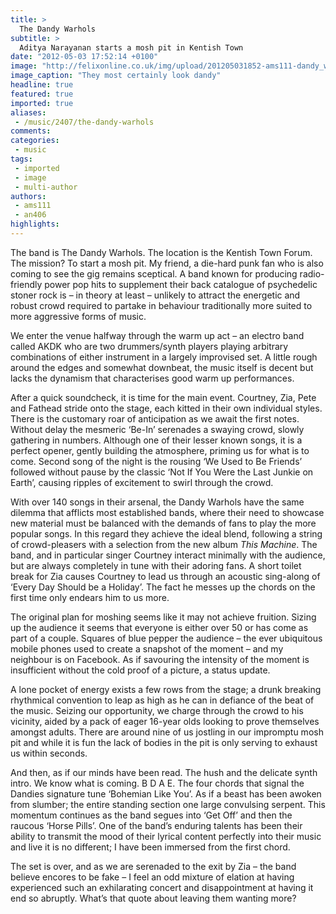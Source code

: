 ```yaml
---
title: >
  The Dandy Warhols
subtitle: >
  Aditya Narayanan starts a mosh pit in Kentish Town
date: "2012-05-03 17:52:14 +0100"
image: "http://felixonline.co.uk/img/upload/201205031852-ams111-dandy_warhols.jpg"
image_caption: "They most certainly look dandy"
headline: true
featured: true
imported: true
aliases:
 - /music/2407/the-dandy-warhols
comments:
categories:
 - music
tags:
 - imported
 - image
 - multi-author
authors:
 - ams111
 - an406
highlights:
---
```


The band is The Dandy Warhols. The location is the Kentish Town Forum. The mission? To start a mosh pit. My friend, a die-hard punk fan who is also coming to see the gig remains sceptical. A band known for producing radio-friendly power pop hits to supplement their back catalogue of psychedelic stoner rock is – in theory at least – unlikely to attract the energetic and robust crowd required to partake in behaviour traditionally more suited to more aggressive forms of music.

We enter the venue halfway through the warm up act – an electro band called AKDK who are two drummers/synth players playing arbitrary combinations of either instrument in a largely improvised set. A little rough around the edges and somewhat downbeat, the music itself is decent but lacks the dynamism that characterises good warm up performances.

After a quick soundcheck, it is time for the main event. Courtney, Zia, Pete and Fathead stride onto the stage, each kitted in their own individual styles. There is the customary roar of anticipation as we await the first notes. Without delay the mesmeric ‘Be-In’ serenades a swaying crowd, slowly gathering in numbers. Although one of their lesser known songs, it is a perfect opener, gently building the atmosphere, priming us for what is to come. Second song of the night is the rousing ‘We Used to Be Friends’ followed without pause by the classic ‘Not If You Were the Last Junkie on Earth’, causing ripples of excitement to swirl through the crowd.

With over 140 songs in their arsenal, the Dandy Warhols have the same dilemma that afflicts most established bands, where their need to showcase new material must be balanced with the demands of fans to play the more popular songs. In this regard they achieve the ideal blend, following a string of crowd-pleasers with a selection from the new album _This Machine_. The band, and in particular singer Courtney interact minimally with the audience, but are always completely in tune with their adoring fans. A short toilet break for Zia causes Courtney to lead us through an acoustic sing-along of ‘Every Day Should be a Holiday’. The fact he messes up the chords on the first time only endears him to us more.

The original plan for moshing seems like it may not achieve fruition. Sizing up the audience it seems that everyone is either over 50 or has come as part of a couple. Squares of blue pepper the audience – the ever ubiquitous mobile phones used to create a snapshot of the moment – and my neighbour is on Facebook. As if savouring the intensity of the moment is insufficient without the cold proof of a picture, a status update.

A lone pocket of energy exists a few rows from the stage; a drunk breaking rhythmical convention to leap as high as he can in defiance of the beat of the music. Seizing our opportunity, we charge through the crowd to his vicinity, aided by a pack of eager 16-year olds looking to prove themselves amongst adults. There are around nine of us jostling in our impromptu mosh pit and while it is fun the lack of bodies in the pit is only serving to exhaust us within seconds.

And then, as if our minds have been read. The hush and the delicate synth intro. We know what is coming. B D A E. The four chords that signal the Dandies signature tune ‘Bohemian Like You’. As if a beast has been awoken from slumber; the entire standing section one large convulsing serpent. This momentum continues as the band segues into ‘Get Off’ and then the raucous ‘Horse Pills’. One of the band’s enduring talents has been their ability to transmit the mood of their lyrical content perfectly into their music and live it is no different; I have been immersed from the first chord.

The set is over, and as we are serenaded to the exit by Zia – the band believe encores to be fake – I feel an odd mixture of elation at having experienced such an exhilarating concert and disappointment at having it end so abruptly. What’s that quote about leaving them wanting more?
